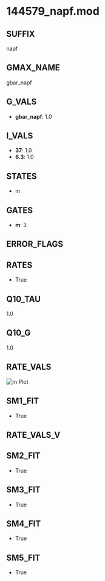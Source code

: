 # 144579_napf.mod

## SUFFIX

napf

## GMAX_NAME

gbar_napf

## G_VALS

- **gbar_napf**: 1.0

## I_VALS

- **37**: 1.0
- **6.3**: 1.0

## STATES

- m

## GATES

- **m**: 3

## ERROR_FLAGS


## RATES

- True

## Q10_TAU

1.0

## Q10_G

1.0

## RATE_VALS

![m Plot](/Users/pbozelos/Dropbox/icg-Chai-Panos/supermodels/output_markdown_files/Na/144579_napf.mod/images/m.png)

## SM1_FIT

- True

## RATE_VALS_V

## SM2_FIT

- True

## SM3_FIT

- True

## SM4_FIT

- True

## SM5_FIT

- True

